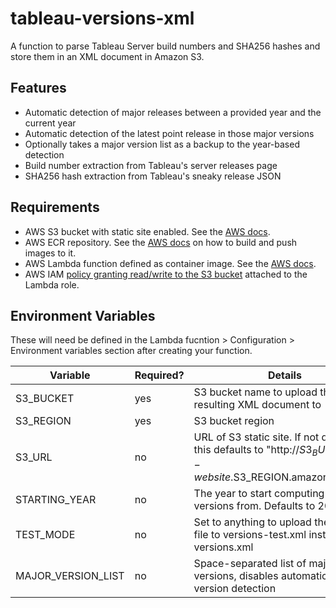 # tableau-versions-xml

A function to parse Tableau Server build numbers and SHA256 hashes and store them in an XML document in Amazon S3.

## Features
- Automatic detection of major releases between a provided year and the current year
- Automatic detection of the latest point release in those major versions
- Optionally takes a major version list as a backup to the year-based detection
- Build number extraction from Tableau's server releases page
- SHA256 hash extraction from Tableau's sneaky release JSON

## Requirements
- AWS S3 bucket with static site enabled. See the [AWS docs](https://docs.aws.amazon.com/AmazonS3/latest/userguide/WebsiteHosting.html).
- AWS ECR repository. See the [AWS docs](https://docs.aws.amazon.com/AmazonECR/latest/userguide/getting-started-cli.html) on how to build and push images to it.
- AWS Lambda function defined as container image. See the [AWS docs](https://docs.aws.amazon.com/lambda/latest/dg/configuration-images.html).
- AWS IAM [policy granting read/write to the S3 bucket](https://docs.aws.amazon.com/IAM/latest/UserGuide/reference_policies_examples_s3_rw-bucket.html) attached to the Lambda role.

## Environment Variables
These will need be defined in the Lambda fucntion > Configuration > Environment variables section after creating your function.

| Variable            | Required? | Details | Example |
|---------------------|-----------|---------|---------|
| S3_BUCKET           | yes       | S3 bucket name to upload the resulting XML document to |
| S3_REGION           | yes       | S3 bucket region | "us-east-2" |
| S3_URL              | no        | URL of S3 static site. If not defined, this defaults to "http://$S3_BUCKET.s3-website.$S3_REGION.amazonaws.com" | "h<span>ttps://static.example.com" |
| STARTING_YEAR       | no        | The year to start computing major versions from. Defaults to 2020 |
| TEST_MODE           | no        | Set to anything to upload the resulting file to versions-test.xml instead of versions.xml |
| MAJOR_VERSION_LIST  | no        | Space-separated list of major versions, disables automatic major version detection | "2021.1 2021.2 2021.3" |
